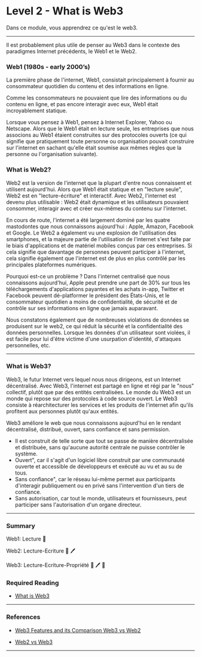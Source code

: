 # Level 2 - What is Web3

Dans ce module, vous apprendrez ce qu'est le web3.

---

Il est probablement plus utile de penser au Web3 dans le contexte des paradigmes Internet précédents, le Web1 et le Web2.

### Web1 (1980s - early 2000’s)

La première phase de l'internet, Web1, consistait principalement à fournir au consommateur quotidien du contenu et des informations en ligne.

Comme les consommateurs ne pouvaient que lire des informations ou du contenu en ligne, et pas encore interagir avec eux, Web1 était incroyablement statique.

Lorsque vous pensez à Web1, pensez à Internet Explorer, Yahoo ou Netscape. Alors que le Web1 était en lecture seule, les entreprises que nous associons au Web1 étaient construites sur des protocoles ouverts (ce qui signifie que pratiquement toute personne ou organisation pouvait construire sur l'internet en sachant qu'elle était soumise aux mêmes règles que la personne ou l'organisation suivante). 



### What is Web2?

Web2 est la version de l'internet que la plupart d'entre nous connaissent et utilisent aujourd'hui. Alors que Web1 était statique et en "lecture seule", Web2 est en "lecture-écriture" et interactif. Avec Web2, l'internet est devenu plus utilisable : Web2 était dynamique et les utilisateurs pouvaient consommer, interagir avec et créer eux-mêmes du contenu sur l'internet.

En cours de route, l'internet a été largement dominé par les quatre mastodontes que nous connaissons aujourd'hui : Apple, Amazon, Facebook et Google. Le Web2 a également vu une explosion de l'utilisation des smartphones, et la majeure partie de l'utilisation de l'internet s'est faite par le biais d'applications et de matériel mobiles conçus par ces entreprises. Si cela signifie que davantage de personnes peuvent participer à l'internet, cela signifie également que l'internet est de plus en plus contrôlé par les principales plateformes numériques.

Pourquoi est-ce un problème ? Dans l'internet centralisé que nous connaissons aujourd'hui, Apple peut prendre une part de 30% sur tous les téléchargements d'applications payantes et les achats in-app, Twitter et Facebook peuvent dé-platformer le président des États-Unis, et le consommateur quotidien a moins de confidentialité, de sécurité et de contrôle sur ses informations en ligne que jamais auparavant.

<Quiz questionId="9f1f96dc-fa13-4d94-b977-6761b7c7ae69" />

Nous constatons également que de nombreuses violations de données se produisent sur le web2, ce qui réduit la sécurité et la confidentialité des données personnelles. Lorsque les données d'un utilisateur sont violées, il est facile pour lui d'être victime d'une usurpation d'identité, d'attaques personnelles, etc.

<Quiz questionId="a722352d-2bce-488b-be7a-b2de8a5ca7b3" />

---

### What is Web3?

Web3, le futur Internet vers lequel nous nous dirigeons, est un Internet décentralisé. Avec Web3, l'internet est partagé en ligne et régi par le "nous" collectif, plutôt que par des entités centralisées. Le monde du Web3 est un monde qui repose sur des protocoles à code source ouvert. Le Web3 consiste à réarchitecturer les services et les produits de l'internet afin qu'ils profitent aux personnes plutôt qu'aux entités.

<Quiz questionId="1b4dba53-65b0-4f80-88c1-e4635fd470db" />

Web3 améliore le web que nous connaissons aujourd'hui en le rendant décentralisé, distribué, ouvert, sans confiance et sans permission.

<Quiz questionId="b5bc3302-3659-43ad-bd8f-55b81ee9b1f5" />

- Il est construit de telle sorte que tout se passe de manière décentralisée et distribuée, sans qu'aucune autorité centrale ne puisse contrôler le système.
- Ouvert", car il s'agit d'un logiciel libre construit par une communauté ouverte et accessible de développeurs et exécuté au vu et au su de tous.
- Sans confiance", car le réseau lui-même permet aux participants d'interagir publiquement ou en privé sans l'intervention d'un tiers de confiance.
- Sans autorisation, car tout le monde, utilisateurs et fournisseurs, peut participer sans l'autorisation d'un organe directeur.

<Quiz questionId="e4a38e72-1844-4334-9dd2-515a94ca001d" />

<Quiz questionId="002bc3df-37f2-4225-897b-b85e5bf19e8b" />

---

### Summary
Web1: Lecture 📖

Web2: Lecture-Ecriture 📖 🖊️

Web3: Lecture-Ecriture-Propriété 📖 🖊️ 🔑

<Quiz questionId="c4c29ddf-463a-429f-b074-178a0c8bff18" />

### Required Reading

- [What is Web3](https://www.freecodecamp.org/news/what-is-web3/)

<Quiz questionId="12d89490-ec5f-4599-9490-8cd3fdeef951" />

---

### References

- [Web3 Features and its Comparison Web3 vs Web2](https://www.xenonstack.com/blog/web3-features-and-challenges)

- [Web2 vs Web3](https://ethereum.org/en/developers/docs/web2-vs-web3/)
---

<SubmitQuiz />
